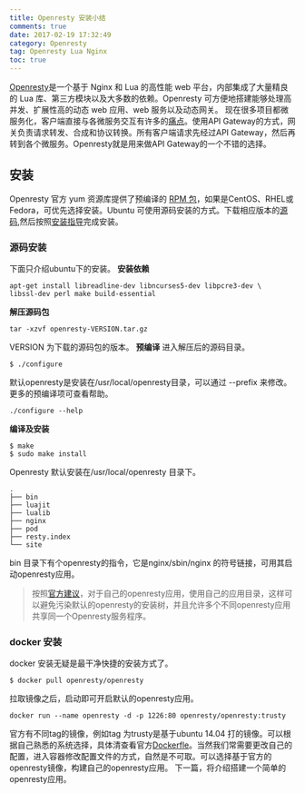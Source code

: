 ```yaml
---
title: Openresty 安装小结
comments: true
date: 2017-02-19 17:32:49
category: Openresty
tag: Openresty Lua Nginx 
toc: true
---
```

[Openresty](https://openresty.org/en/)是一个基于 Nginx 和 Lua 的高性能 web 平台，内部集成了大量精良的 Lua  库、第三方模块以及大多数的依赖。Openresty 可方便地搭建能够处理高并发、扩展性高的动态 web 应用、web 服务以及动态网关。
现在很多项目都微服务化，客户端直接与各微服务交互有许多的[痛点](http://dockone.io/article/482)。使用API Gateway的方式，网关负责请求转发、合成和协议转换。所有客户端请求先经过API Gateway，然后再转到各个微服务。Openresty就是用来做API Gateway的一个不错的选择。

## 安装
Openresty 官方 yum 资源库提供了预编译的 [RPM 包](https://openresty.org/cn/linux-packages.html)，如果是CentOS、RHEL或Fedora，可优先选择安装。Ubuntu 可使用源码安装的方式。下载相应版本的[源码](https://openresty.org/cn/download.html),然后按照[安装指导](https://openresty.org/cn/installation.html)完成安装。
### 源码安装
下面只介绍ubuntu下的安装。
**安装依赖**
```
apt-get install libreadline-dev libncurses5-dev libpcre3-dev \
libssl-dev perl make build-essential
```
**解压源码包**
```
tar -xzvf openresty-VERSION.tar.gz
```
VERSION 为下载的源码包的版本。
**预编译**
进入解压后的源码目录。
```
$ ./configure
```
默认openresty是安装在/usr/local/openresty目录，可以通过 --prefix 来修改。更多的预编译项可查看帮助。
```
./configure --help
```
**编译及安装**
```
$ make
$ sudo make install
```
Openresty 默认安装在/usr/local/openresty 目录下。
```
.
├── bin
├── luajit
├── lualib
├── nginx
├── pod
├── resty.index
└── site
```
bin 目录下有个openresty的指令，它是nginx/sbin/nginx 的符号链接，可用其启动openresty应用。
> 按照[官方建议](https://openresty.org/cn/rpm-packages.html)，对于自己的openresty应用，使用自己的应用目录，这样可以避免污染默认的openresty的安装树，并且允许多个不同openresty应用共享同一个Openresty服务程序。

### docker 安装
docker 安装无疑是最干净快捷的安装方式了。
```
$ docker pull openresty/openresty
```
拉取镜像之后，启动即可开启默认的openresty应用。
```
docker run --name openresty -d -p 1226:80 openresty/openresty:trusty
```
官方有不同tag的镜像，例如tag 为trusty是基于ubuntu 14.04 打的镜像。可以根据自己熟悉的系统选择，具体清查看官方[Dockerfle](https://hub.docker.com/r/openresty/openresty/)。当然我们常需要更改自己的配置，进入容器修改配置文件的方式，自然是不可取。可以选择基于官方的openresty镜像，构建自己的openresty应用。
下一篇，将介绍搭建一个简单的openresty应用。
